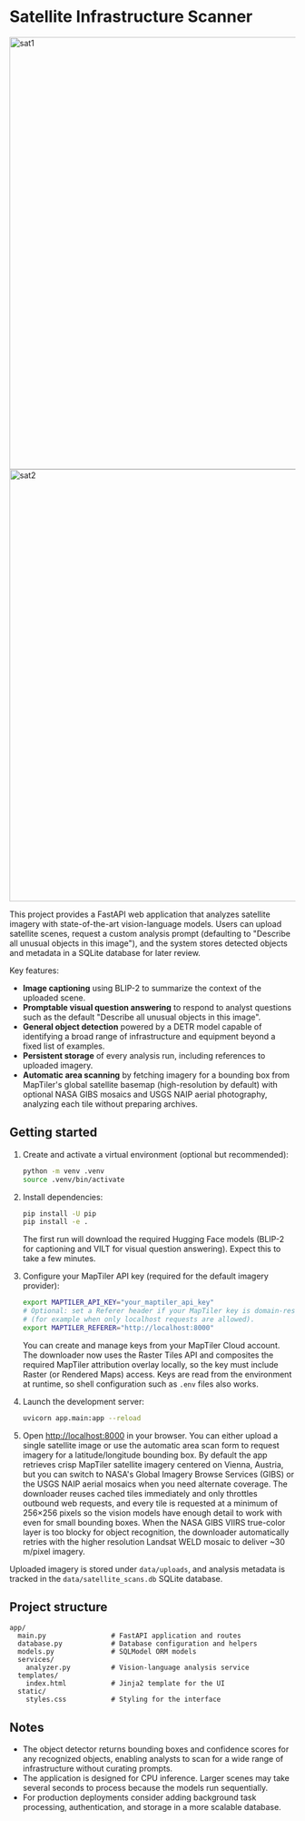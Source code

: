 # Satellite Infrastructure Scanner
<img width="1368" height="761" alt="sat1" src="https://github.com/user-attachments/assets/4dbd59bd-c5e8-418b-8ed0-a7604d208001" />
<img width="1368" height="761" alt="sat2" src="https://github.com/user-attachments/assets/892ace8e-0c9a-4868-b610-2274f536fa7d" />


This project provides a FastAPI web application that analyzes satellite imagery with
state-of-the-art vision-language models. Users can upload satellite scenes, request a
custom analysis prompt (defaulting to "Describe all unusual objects in this image"), and the
system stores detected objects and metadata in a SQLite database for later review.

Key features:

- **Image captioning** using BLIP-2 to summarize the context of the uploaded scene.
- **Promptable visual question answering** to respond to analyst questions such as the default
  "Describe all unusual objects in this image".
- **General object detection** powered by a DETR model capable of identifying a broad range of
  infrastructure and equipment beyond a fixed list of examples.
- **Persistent storage** of every analysis run, including references to uploaded imagery.
- **Automatic area scanning** by fetching imagery for a bounding box from MapTiler's global satellite
  basemap (high-resolution by default) with optional NASA GIBS mosaics and USGS NAIP aerial
  photography, analyzing each tile without preparing archives.

## Getting started

1. Create and activate a virtual environment (optional but recommended):

   ```bash
   python -m venv .venv
   source .venv/bin/activate
   ```

2. Install dependencies:

   ```bash
   pip install -U pip
   pip install -e .
   ```

   The first run will download the required Hugging Face models (BLIP-2 for captioning and VILT for
   visual question answering). Expect this to take a few minutes.

3. Configure your MapTiler API key (required for the default imagery provider):

   ```bash
   export MAPTILER_API_KEY="your_maptiler_api_key"
   # Optional: set a Referer header if your MapTiler key is domain-restricted
   # (for example when only localhost requests are allowed).
   export MAPTILER_REFERER="http://localhost:8000"
   ```

   You can create and manage keys from your MapTiler Cloud account. The downloader now uses the
   Raster Tiles API and composites the required MapTiler attribution overlay locally, so the key
   must include Raster (or Rendered Maps) access. Keys are read from the environment at runtime, so
   shell configuration such as `.env` files also works.

4. Launch the development server:

   ```bash
   uvicorn app.main:app --reload
   ```

5. Open <http://localhost:8000> in your browser. You can either upload a single satellite image or
   use the automatic area scan form to request imagery for a latitude/longitude bounding box. By
   default the app retrieves crisp MapTiler satellite imagery centered on Vienna, Austria, but you
   can switch to NASA's Global Imagery Browse Services (GIBS) or the USGS NAIP aerial mosaics when
   you need alternate coverage. The downloader reuses cached tiles immediately and only throttles
   outbound web requests, and every tile is requested at a minimum of 256×256 pixels so the
   vision models have enough detail to work with even for small bounding boxes. When the NASA GIBS
   VIIRS true-color layer is too blocky for object recognition, the downloader automatically retries
   with the higher resolution Landsat WELD mosaic to deliver ~30 m/pixel imagery.

Uploaded imagery is stored under `data/uploads`, and analysis metadata is tracked in the
`data/satellite_scans.db` SQLite database.

## Project structure

```
app/
  main.py                # FastAPI application and routes
  database.py            # Database configuration and helpers
  models.py              # SQLModel ORM models
  services/
    analyzer.py          # Vision-language analysis service
  templates/
    index.html           # Jinja2 template for the UI
  static/
    styles.css           # Styling for the interface
```

## Notes

- The object detector returns bounding boxes and confidence scores for any recognized objects,
  enabling analysts to scan for a wide range of infrastructure without curating prompts.
- The application is designed for CPU inference. Larger scenes may take several seconds to
  process because the models run sequentially.
- For production deployments consider adding background task processing, authentication, and
  storage in a more scalable database.
